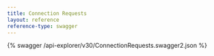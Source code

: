 ```yaml
---
title: Connection Requests
layout: reference
reference-type: swagger
---
```




{% swagger /api-explorer/v30/ConnectionRequests.swagger2.json %}
